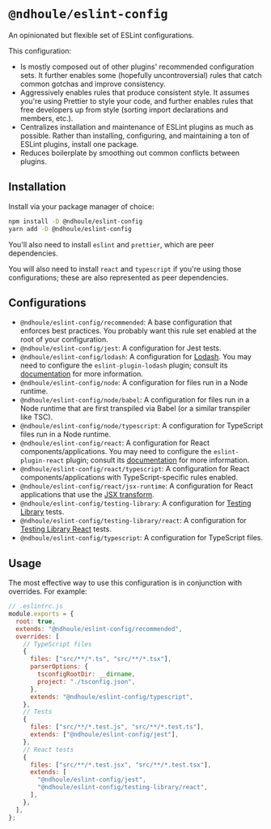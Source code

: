 # `@ndhoule/eslint-config`

An opinionated but flexible set of ESLint configurations.

This configuration:

- Is mostly composed out of other plugins' recommended configuration sets. It further enables some (hopefully uncontroversial) rules that catch common gotchas and improve consistency.
- Aggressively enables rules that produce consistent style. It assumes you're using Prettier to style your code, and further enables rules that free developers up from style (sorting import declarations and members, etc.).
- Centralizes installation and maintenance of ESLint plugins as much as possible. Rather than installing, configuring, and maintaining a ton of ESLint plugins, install one package.
- Reduces boilerplate by smoothing out common conflicts between plugins.

## Installation

Install via your package manager of choice:

```sh
npm install -D @ndhoule/eslint-config
yarn add -D @ndhoule/eslint-config
```

You'll also need to install `eslint` and `prettier`, which are peer dependencies.

You will also need to install `react` and `typescript` if you're using those configurations; these are also represented as peer dependencies.

## Configurations

- `@ndhoule/eslint-config/recommended`: A base configuration that enforces best practices. You probably want this rule set enabled at the root of your configuration.
- `@ndhoule/eslint-config/jest`: A configuration for Jest tests.
- `@ndhoule/eslint-config/lodash`: A configuration for [Lodash](https://lodash.com/). You may need to configure the `eslint-plugin-lodash` plugin; consult its [documentation](https://github.com/wix/eslint-plugin-lodash/) for more information.
- `@ndhoule/eslint-config/node`: A configuration for files run in a Node runtime.
- `@ndhoule/eslint-config/node/babel`: A configuration for files run in a Node runtime that are first transpiled via Babel (or a similar transpiler like TSC).
- `@ndhoule/eslint-config/node/typescript`: A configuration for TypeScript files run in a Node runtime.
- `@ndhoule/eslint-config/react`: A configuration for React components/applications. You may need to configure the `eslint-plugin-react` plugin; consult its [documentation](https://github.com/yannickcr/eslint-plugin-react) for more information.
- `@ndhoule/eslint-config/react/typescript`: A configuration for React components/applications with TypeScript-specific rules enabled.
- `@ndhoule/eslint-config/react/jsx-runtime`: A configuration for React applications that use the [JSX transform](https://reactjs.org/blog/2020/09/22/introducing-the-new-jsx-transform.html).
- `@ndhoule/eslint-config/testing-library`: A configuration for [Testing Library](https://testing-library.com/) tests.
- `@ndhoule/eslint-config/testing-library/react`: A configuration for [Testing Library React](https://testing-library.com/docs/react-testing-library/intro/) tests.
- `@ndhoule/eslint-config/typescript`: A configuration for TypeScript files.

## Usage

The most effective way to use this configuration is in conjunction with overrides. For example:

```js
// .eslintrc.js
module.exports = {
  root: true,
  extends: "@ndhoule/eslint-config/recommended",
  overrides: [
    // TypeScript files
    {
      files: ["src/**/*.ts", "src/**/*.tsx"],
      parserOptions: {
        tsconfigRootDir: __dirname,
        project: "./tsconfig.json",
      },
      extends: "@ndhoule/eslint-config/typescript",
    },
    // Tests
    {
      files: ["src/**/*.test.js", "src/**/*.test.ts"],
      extends: ["@ndhoule/eslint-config/jest"],
    },
    // React tests
    {
      files: ["src/**/*.test.jsx", "src/**/*.test.tsx"],
      extends: [
        "@ndhoule/eslint-config/jest",
        "@ndhoule/eslint-config/testing-library/react",
      ],
    },
  ],
};
```
